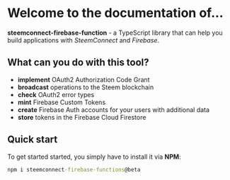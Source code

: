 # **Welcome** to the documentation of...

**steemconnect-firebase-function** - a TypeScript library that can help you build applications with _SteemConnect_ and _Firebase_.

## What can you do with this tool?

* **implement** OAuth2 Authorization Code Grant
* **broadcast** operations to the Steem blockchain
* **check** OAuth2 error types
* **mint** Firebase Custom Tokens
* **create** Firebase Auth accounts for your users with additional data
* **store** tokens in the Firebase Cloud Firestore

## Quick start

To get started started, you simply have to install it via **NPM**:

```cmd
npm i steemconnect-firebase-functions@beta
```
